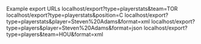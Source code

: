 Example export URLs
localhost/export?type=playerstats&team=TOR
localhost/export?type=playerstats&position=C
localhost/export?type=playerstats&player=Steven%20Adams&format=xml
localhost/export?type=players&player=Steven%20Adams&format=json
localhost/export?type=players&team=HOU&format=xml
